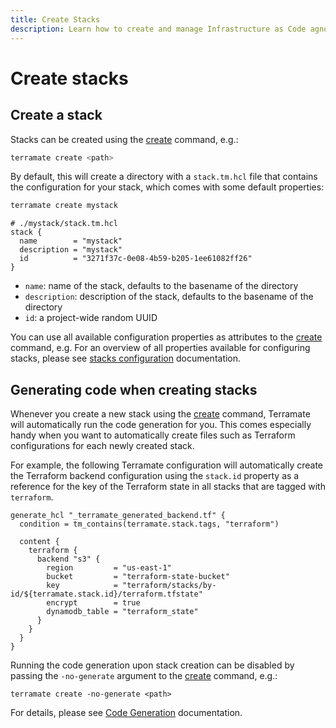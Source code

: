 ```yaml
---
title: Create Stacks
description: Learn how to create and manage Infrastructure as Code agnostic stacks with Terramate.
---
```


# Create stacks

## Create a stack

Stacks can be created using the [create](../cmdline/create.md) command, e.g.:

```sh
terramate create <path>
```

By default, this will create a directory with a `stack.tm.hcl` file that contains the configuration for your stack,
which comes with some default properties:

```sh
terramate create mystack
```

```hcl
# ./mystack/stack.tm.hcl
stack {
  name        = "mystack"
  description = "mystack"
  id          = "3271f37c-0e08-4b59-b205-1ee61082ff26"
}

```

- `name`: name of the stack, defaults to the basename of the directory
- `description`: description of the stack, defaults to the basename of the directory
- `id`: a project-wide random UUID

You can use all available configuration properties as attributes to the [create](../cmdline/create.md) command, e.g.
For an overview of all properties available for configuring stacks,
please see [stacks configuration](./configuration.md) documentation.

## Generating code when creating stacks

Whenever you create a new stack using the [create](../cmdline/create.md) command, Terramate will automatically run the
code generation for you. This comes especially handy when you want to automatically create files such as
Terraform configurations for each newly created stack.

For example, the following Terramate configuration will automatically create the Terraform backend configuration using the
`stack.id` property as a reference for the key of the Terraform state in all stacks that are tagged with `terraform`.

```hcl
generate_hcl "_terramate_generated_backend.tf" {
  condition = tm_contains(terramate.stack.tags, "terraform")

  content {
    terraform {
      backend "s3" {
        region         = "us-east-1"
        bucket         = "terraform-state-bucket"
        key            = "terraform/stacks/by-id/${terramate.stack.id}/terraform.tfstate"
        encrypt        = true
        dynamodb_table = "terraform_state"
      }
    }
  }
}
```

Running the code generation upon stack creation can be disabled by passing the `-no-generate` argument to the
[create](../cmdline/create.md) command, e.g.:

```hcl
terramate create -no-generate <path>
```

For details, please see [Code Generation](../code-generation/index.md) documentation.
